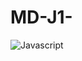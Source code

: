 # MD-J1-
![Javascript](https://img.shields.io/badge/JavaScript-323330?style=for-the-badge&logo=javascript&logoColor=F7DF1E)
